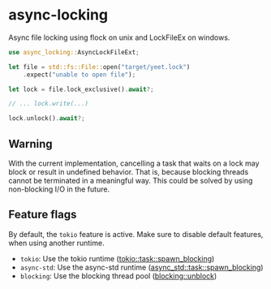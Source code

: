 # async-locking
Async file locking using flock on unix and LockFileEx on windows.


```rust
use async_locking::AsyncLockFileExt;

let file = std::fs::File::open("target/yeet.lock")
	.expect("unable to open file");

let lock = file.lock_exclusive().await?;

// ... lock.write(...)

lock.unlock().await?;
```

## Warning
With the current implementation, cancelling a task that waits on a lock may block or result in undefined behavior. That is, because blocking threads cannot be terminated in a meaningful way. This could be solved by using non-blocking I/O in the future.

## Feature flags
By default, the `tokio` feature is active.
Make sure to disable default features, when using another runtime.

- `tokio`: Use the tokio runtime ([tokio::task::spawn_blocking](https://docs.rs/tokio/latest/tokio/task/fn.spawn_blocking.html))
- `async-std`: Use the async-std runtime ([async_std::task::spawn_blocking](https://docs.rs/async-std/latest/async_std/task/fn.spawn_blocking.html))
- `blocking`: Use the blocking thread pool ([blocking::unblock](https://docs.rs/blocking/latest/blocking/fn.unblock.html))
